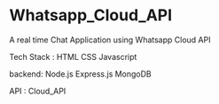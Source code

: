 # Whatsapp_Cloud_API
A real time Chat Application using Whatsapp Cloud API

Tech Stack : 
HTML
CSS
Javascript 

backend:
Node.js 
Express.js
MongoDB

API : Cloud_API

